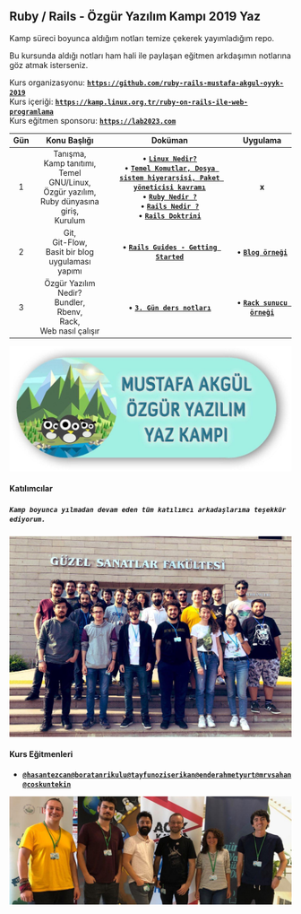 ## Ruby / Rails - Özgür Yazılım Kampı 2019 Yaz

Kamp süreci boyunca aldığım notları temize çekerek yayımladığım repo.

Bu kursunda aldığı notları ham hali ile paylaşan eğitmen arkdaşımın notlarına göz atmak isterseniz.

Kurs organizasyonu: [**`https://github.com/ruby-rails-mustafa-akgul-oyyk-2019`**](https://github.com/ruby-rails-mustafa-akgul-oyyk-2019)  
Kurs içeriği: [**`https://kamp.linux.org.tr/ruby-on-rails-ile-web-programlama`**](https://kamp.linux.org.tr/2019/yaz/kurslar/ruby-on-rails-ile-web-programlama/)  
Kurs eğitmen sponsoru: [**`https://lab2023.com`**](https://lab2023.com)

| Gün | Konu Başlığı | Doküman | Uygulama |
|:-:|:------------:|:-------:|:--------:|
| 1 | Tanışma,<br> Kamp tanıtımı,<br> Temel GNU/Linux,<br> Özgür yazılım,<br> Ruby dünyasına giriş, <br> Kurulum| &bull; [**`Linux Nedir?`** ](https://github.com/PauSiber/gnulinux/blob/master/hafta0/hafta0.md#linux-nedir-)<br> &bull; [**`Temel Komutlar, Dosya sistem hiyerarşisi, Paket yöneticisi kavramı`**](https://gnulinux.pausiber.xyz/hafta-1.html) <br> &bull; [**`Ruby Nedir ?`**](docs/ruby-merve-sahan.pdf) <br> &bull; [**`Rails Nedir ?`**](docs/rails-merve-sahan.pdf) <br> &bull; [**`Rails Doktrini`**](https://speakerdeck.com/tayfunoziserikan/rails-doktrini) | **x** |
| 2 | Git,<br> Git-Flow,<br> Basit bir blog uygulaması yapımı | &bull; [**`Rails Guides - Getting Started`**](https://guides.rubyonrails.org/getting_started.html) | &bull; [**`Blog örneği`**](https://github.com/ruby-rails-mustafa-akgul-oyyk-2019/getting-started) |
| 3 | Özgür Yazılım Nedir? <br> Bundler,<br> Rbenv,<br> Rack,<br> Web nasıl çalışır | &bull; [**`3. Gün ders notları`**](posts/day3.md) | &bull; [**`Rack sunucu örneği`**](https://github.com/ruby-rails-mustafa-akgul-oyyk-2019/rack-example) |

<p align="center">
	<img alt="kamp_logo" src="img/readme/yaz_kampi.jpg" width="600">
</p>

#### Katılımcılar
##### `Kamp boyunca yılmadan devam eden tüm katılımcı arkadaşlarıma teşekkür ediyorum.`

<p align="center">
	<img alt="katılımcılar" src="img/readme/katilimcilar.jpg" width="800">
</p>

#### Kurs Eğitmenleri
- [**`@hasantezcan`**](https://github.com/hasantezcan)[**`@boratanrikulu`**](https://github.com/boratanrikulu)[**`@tayfunoziserikan`**](https://github.com/tayfunoziserikan)[**`@enderahmetyurt`**](https://github.com/enderahmetyurt)[**`@mrvsahan`**](https://github.com/mrvsahan) [**`@coskuntekin`**](https://github.com/coskuntekin)

<p align="center">
	<img alt="katılımcılar" src="img/readme/egitmenler.jpg" width="800">
</p>
